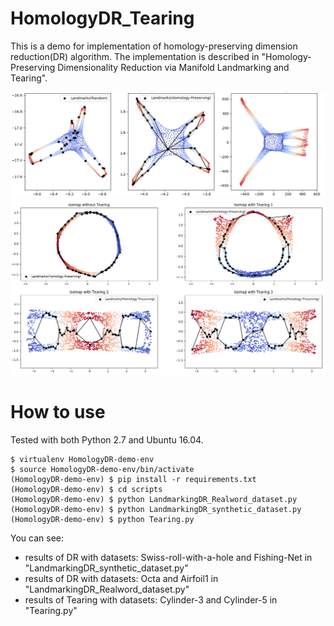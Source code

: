 # HomologyDR_Tearing

This is a demo for implementation of homology-preserving dimension reduction(DR) algorithm. The implementation is described in "Homology-Preserving Dimensionality Reduction via Manifold Landmarking and Tearing".

<center><img src="octa.png" width="512"></center>
<center><img src="tearing.png" width="512"></center>

# How to use

Tested with both Python 2.7 and Ubuntu 16.04.

    $ virtualenv HomologyDR-demo-env
    $ source HomologyDR-demo-env/bin/activate
    (HomologyDR-demo-env) $ pip install -r requirements.txt
    (HomologyDR-demo-env) $ cd scripts
    (HomologyDR-demo-env) $ python LandmarkingDR_Realword_dataset.py
    (HomologyDR-demo-env) $ python LandmarkingDR_synthetic_dataset.py
    (HomologyDR-demo-env) $ python Tearing.py

You can see:
- results of DR with datasets: Swiss-roll-with-a-hole and Fishing-Net in "LandmarkingDR_synthetic_dataset.py"
- results of DR with datasets: Octa and Airfoil1 in "LandmarkingDR_Realword_dataset.py"
- results of Tearing with datasets: Cylinder-3 and Cylinder-5 in "Tearing.py"

